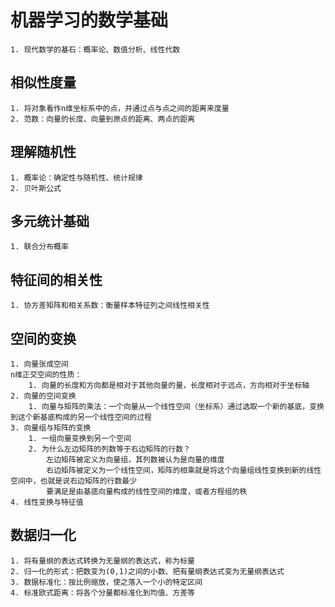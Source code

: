 机器学习的数学基础
===
	1. 现代数学的基石：概率论、数值分析、线性代数

相似性度量
---
	1. 将对象看作n维坐标系中的点，并通过点与点之间的距离来度量
	2. 范数：向量的长度、向量到原点的距离、两点的距离	

理解随机性
---
	1. 概率论：确定性与随机性、统计规律
	2. 贝叶斯公式

多元统计基础
---
	1. 联合分布概率

特征间的相关性
---
	1. 协方差矩阵和相关系数：衡量样本特征列之间线性相关性

空间的变换
---
	1. 向量张成空间
	n维正交空间的性质：
		1. 向量的长度和方向都是相对于其他向量的量，长度相对于远点，方向相对于坐标轴
	2. 向量的空间变换
		1. 向量与矩阵的乘法：一个向量从一个线性空间（坐标系）通过选取一个新的基底，变换到这个新基底构成的另一个线性空间的过程
	3. 向量组与矩阵的变换
		1. 一组向量变换到另一个空间
		2. 为什么左边矩阵的列数等于右边矩阵的行数？
			左边矩阵被定义为向量组，其列数被认为是向量的维度
			右边矩阵被定义为一个线性空间，矩阵的相乘就是将这个向量组线性变换到新的线性空间中，也就是说右边矩阵的行数最少
			要满足是由基底向量构成的线性空间的维度，或者方程组的秩
	4. 线性变换与特征值

数据归一化
---
	1. 将有量纲的表达式转换为无量纲的表达式，称为标量
	2. 归一化的形式：把数变为(0,1)之间的小数、把有量纲表达式变为无量纲表达式
	3. 数据标准化：按比例缩放，使之落入一个小的特定区间
	4. 标准欧式距离：将各个分量都标准化到均值、方差等
	







